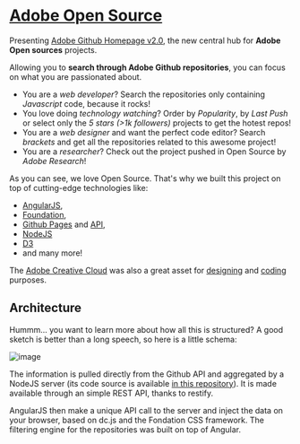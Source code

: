 [Adobe Open Source](http://adobe.github.com)
=======================

Presenting [Adobe Github Homepage v2.0](http://adobe.github.com), the new central hub for **Adobe Open sources** projects.

Allowing you to **search through Adobe Github repositories**, you can focus on what you are passionated about.

- You are a *web developer*? Search the repositories only containing *Javascript* code, because it rocks!
- You love doing *technology watching*? Order by *Popularity*, by *Last Push* or select only the *5 stars (>1k followers)* projects to get the hotest repos!
- You are a *web designer* and want the perfect code editor? Search *brackets* and get all the repositories related to this awesome project!
- You are a *researcher*? Check out the project pushed in Open Source by *Adobe Research*!

As you can see, we love Open Source. That's why we built this project on top of cutting-edge technologies like:

- [AngularJS](http://angularjs.org/),
- [Foundation](http://foundation.zurb.com/),
- [Github Pages](http://pages.github.com/) and [API](http://developer.github.com/v3/),
- [NodeJS](nodejs.org)
- [D3](http://d3js.org/)
- and many more!

The [Adobe Creative Cloud](http://www.adobe.com/products/creativecloud.html) was also a great asset for [designing](photoshop.com) and [coding](brackets.io) purposes.

## Architecture

Hummm... you want to learn more about how all this is structured? A good sketch is better than a long speech, so here is a little schema:

![image](https://raw2.github.com/adobe/adobe.github.com/master/img/schema_adobe_open_source.png)

The information is pulled directly from the Github API and aggregated by a NodeJS server (its code source is available [in this repository](https://github.com/kimchouard/server.adobe.github.com)). It is made available through an simple REST API, thanks to restify.

AngularJS then make a unique API call to the server and inject the data on your browser, based on dc.js and the Fondation CSS framework. The filtering engine for the repositories was built on top of Angular.